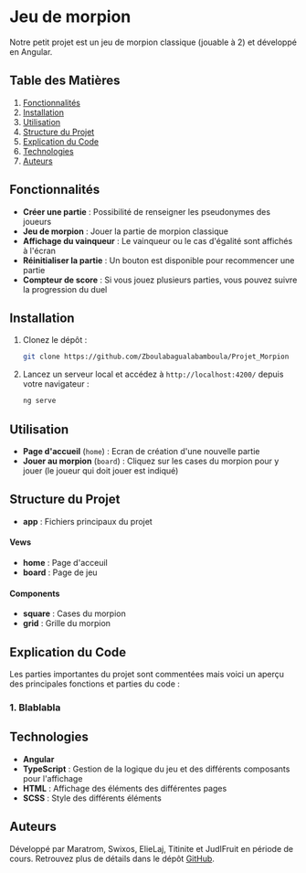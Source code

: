 # Jeu de morpion

Notre petit projet est un jeu de morpion classique (jouable à 2) et développé en Angular. 

## Table des Matières
1. [Fonctionnalités](#fonctionnalités)
2. [Installation](#installation)
3. [Utilisation](#utilisation)
4. [Structure du Projet](#structure-du-projet)
5. [Explication du Code](#explication-du-code)
6. [Technologies](#technologies)
7. [Auteurs](#auteurs)


## Fonctionnalités

- **Créer une partie** : Possibilité de renseigner les pseudonymes des joueurs
- **Jeu de morpion** : Jouer la partie de morpion classique
- **Affichage du vainqueur** : Le vainqueur ou le cas d'égalité sont affichés à l'écran
- **Réinitialiser la partie** : Un bouton est disponible pour recommencer une partie
- **Compteur de score** : Si vous jouez plusieurs parties, vous pouvez suivre la progression du duel
  

## Installation

1. Clonez le dépôt :
   ```bash
   git clone https://github.com/Zboulabagualabamboula/Projet_Morpion
   ```
2. Lancez un serveur local et accédez à `http://localhost:4200/` depuis votre navigateur :
   ```bash
   ng serve
   ```


## Utilisation

- **Page d'accueil** (`home`) : Ecran de création d'une nouvelle partie
- **Jouer au morpion** (`board`) : Cliquez sur les cases du morpion pour y jouer (le joueur qui doit jouer est indiqué)


## Structure du Projet

- **app** : Fichiers principaux du projet

#### Vews
- **home** : Page d'acceuil
- **board** : Page de jeu

#### Components
- **square** : Cases du morpion
- **grid** : Grille du morpion


## Explication du Code

Les parties importantes du projet sont commentées mais voici un aperçu des principales fonctions et parties du code :

### 1. Blablabla


## Technologies

- **Angular**
- **TypeScript** : Gestion de la logique du jeu et des différents composants pour l'affichage
- **HTML** : Affichage des éléments des différentes pages
- **SCSS** : Style des différents éléments


## Auteurs
Développé par Maratrom, Swixos, ElieLaj, Titinite et JudIFruit en période de cours. Retrouvez plus de détails dans le dépôt [GitHub](https://github.com/Zboulabagualabamboula/Projet_Morpion).
